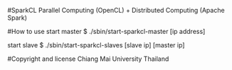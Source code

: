 #SparkCL
Parallel Computing (OpenCL) + Distributed Computing (Apache Spark)

#How to use
start master $ ./sbin/start-sparkcl-master [ip address]

start slave $  ./sbin/start-sparkcl-slaves [slave ip] [master ip]

#Copyright and license
Chiang Mai University Thailand
